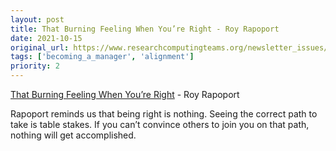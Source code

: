 ```yaml
---
layout: post
title: That Burning Feeling When You’re Right - Roy Rapoport
date: 2021-10-15
original_url: https://www.researchcomputingteams.org/newsletter_issues/0096
tags: ['becoming_a_manager', 'alignment']
priority: 2
---
```


<!-- markdownlint-disable MD033 -->
<!-- markdownlint-disable MD041 -->
<!-- markdownlint-disable MD049 -->

[That Burning Feeling When You’re Right](https://medium.com/@royrapoport/that-burning-feeling-when-youre-right-cee8b8d05492) - Roy Rapoport

Rapoport reminds us that being right is nothing. Seeing the correct path to take is table stakes.  If you can’t convince others to join you on that path, nothing will get accomplished.
